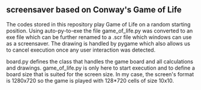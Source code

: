 ## screensaver based on Conway's Game of Life

The codes stored in this repository play Game of Life on a random starting position. Using auto-py-to-exe the file game_of_life.py was converted to an exe file which can be further renamed to a .scr file which windows can use as a screensaver.
The drawing is handled by pygame which also allows us to cancel execution once any user interaction was detected.

board.py defines the class that handles the game board and all calculations and drawings.
game_of_life.py is only here to start execution and to define a board size that is suited for the screen size. In my case, the screen's format is 1280x720 so the game is played with 128*720 cells of size 10x10.